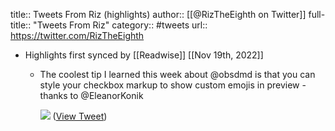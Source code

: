 title:: Tweets From Riz (highlights)
author:: [[@RizTheEighth on Twitter]]
full-title:: "Tweets From Riz"
category:: #tweets
url:: https://twitter.com/RizTheEighth

- Highlights first synced by [[Readwise]] [[Nov 19th, 2022]]
	- The coolest tip I learned this week about @obsdmd is that you can style your checkbox markup to show custom emojis in preview - thanks to @EleanorKonik 
	  
	  ![](https://pbs.twimg.com/media/FMaHLwWVUAIQWxF.jpg) ([View Tweet](https://twitter.com/RizTheEighth/status/1497032673964924936))